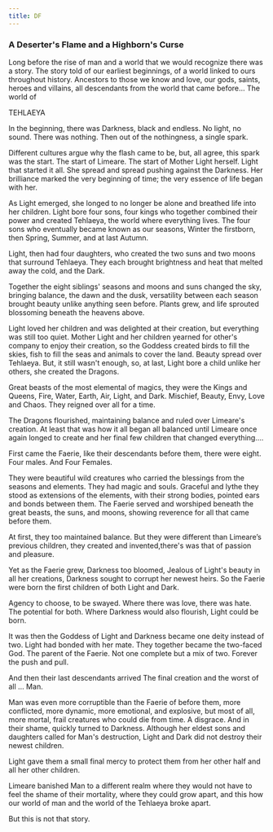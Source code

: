 ```yaml
---
title: DF
---
```


### A Deserter's Flame and a Highborn's Curse

Long before the rise of man and a world that we would recognize there was a story. The story told of our earliest beginnings, of a world linked to ours throughout history. Ancestors to those we know and love, our gods, saints, heroes and villains, all descendants from the world that came before… The world of

TEHLAEYA

In the beginning, there was Darkness, black and endless. No light, no sound. There was nothing. Then out of the nothingness, a single spark. 

Different cultures argue why the flash came to be, but, all agree, this spark was the start. The start of Limeare. The start of Mother Light herself. Light that started it all. She spread and spread pushing against the Darkness. Her brilliance marked the very beginning of time; the very essence of life began with her.

As Light emerged, she longed to no longer be alone and breathed life into her children. Light bore four sons, four kings who together combined their power and created Tehlaeya, the world where everything lives. The four sons who eventually became known as our seasons, Winter the firstborn, then Spring, Summer, and at last Autumn.

Light, then had four daughters, who created the two suns and two moons that surround Tehlaeya. They each brought brightness and heat that melted away the cold, and the Dark.

Together the eight siblings' seasons and moons and suns changed the sky, bringing balance, the dawn and the dusk, versatility between each season brought beauty unlike anything seen before. Plants grew, and life sprouted blossoming beneath the heavens above. 

Light loved her children and was delighted at their creation, but everything was still too quiet. Mother Light and her children yearned for other's company to enjoy their creation, so the Goddess created birds to fill the skies, fish to fill the seas and animals to cover the land. Beauty spread over Tehlaeya. But, it still wasn't enough, so, at last, Light bore a child unlike her others, she created the Dragons. 

Great beasts of the most elemental of magics, they were the Kings and Queens,
Fire, Water, Earth, Air, Light, and Dark. Mischief, Beauty, Envy, Love and Chaos. They reigned over all for a time.

The Dragons flourished, maintaining balance and ruled over Limeare's creation. At least that was how it all began all balanced until Limeare once again longed to create and her final few children that changed everything....

First came the Faerie, like their descendants before them, there were eight. Four males. And Four Females. 

They were beautiful wild creatures who carried the blessings from the seasons and elements. They had magic and souls. Graceful and lythe they stood as extensions of the elements, with their strong bodies, pointed ears and bonds between them. The Faerie served and worshiped beneath the great beasts, the suns, and moons, showing reverence for all that came before them.

At first, they too maintained balance. But they were different than Limeare’s previous children, they created and invented,there's was that of passion and pleasure. 

Yet as the Faerie grew, Darkness too bloomed, Jealous of Light's beauty in all her creations, Darkness sought to corrupt her newest heirs. So the Faerie were born the first children of both Light and Dark. 

Agency to choose, to be swayed. Where there was love, there was hate. The potential for both. Where Darkness would also flourish, Light could be born.  

It was then the Goddess of Light and Darkness became one deity instead of two. Light had bonded with her mate. They together became the two-faced God. The parent of the Faerie. Not one complete but a mix of two. Forever the push and pull. 

And then their last descendants arrived   The final creation and the worst of all … Man. 

Man was even more corruptible than the Faerie of before them, more conflicted, more dynamic, more emotional, and explosive, but most of all, more mortal, frail creatures who could die from time. A disgrace. And in their shame, quickly turned to Darkness. 
Although her eldest sons and daughters called for Man's destruction, Light and Dark did not destroy their newest children. 

Light gave them a small final mercy to protect them from her other half and all her other children.

Limeare banished Man to a different realm where they would not have to feel the shame of their mortality, where they could grow apart, and this how our world of man and the world of the Tehlaeya broke apart. 

But this is not that story.

